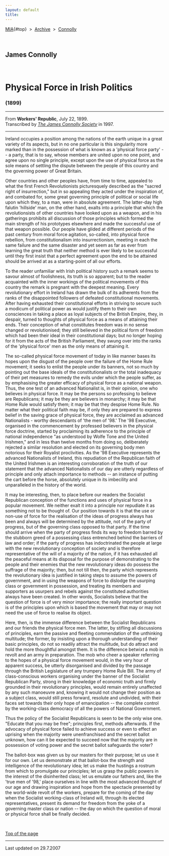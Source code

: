 ```yaml
---
layout: default
title: 
---
```

[MIA](../../../../index.htm){#top}  \> 
[Archive](../../../index.htm)  \>  [Connolly](../../index.htm)

 

## James Connolly

 

# Physical Force in Irish Politics

### (1899)

------------------------------------------------------------------------

From **Workers' Republic**, July 22, 1899.\
Transcribed by [*The James Connolly
Society*](http://www.wageslave.org/jcs/) in 1997.

------------------------------------------------------------------------

Ireland occupies a position among the nations of the earth unique in a
great variety of its aspects, but in no one particular is this
singularity more marked than in the possession of what is known as a
'physical force party' -- a party, that is to say, whose members are
united upon no one point, and agree upon no single principle, except
upon the use of physical force as the sole means of settling the dispute
between the people of this country and the governing power of Great
Britain.

Other countries and other peoples have, from time to time, appealed to
what the first French Revolutionists picturesquely described as the
"sacred right of insurrection," but in so appealing they acted under the
inspiration of, and combated for, some great governing principle of
political or social life upon which they, to a man, were in absolute
agreement. The latter-day high falutin 'hillside' man, on the other
hand, exalts into a principle that which the revolutionsists of other
countries have looked upon as a weapon, and in his gatherings prohibits
all discussion of those principles which formed the main strength of his
prototypes elsewhere and made the successful use of that weapon
possible. Our people have glided at different periods of the past
century from moral force agitation, so-called, into physical force
rebellion, from constitutionalism into insurrectionism, meeting in each
the same failure and the same disaster and yet seem as far as ever from
learning the great truth that neither method is ever likely to be
successful until they first insist that a perfect agreement upon the end
to be attained should be arrived at as a starting-point of all our
efforts.

To the reader unfamiliar with Irish political history such a remark
seems to savour almost of foolishness, its truth is so apparent; but to
the reader acquainted with the inner workings of the political movements
of this country the remark is pregnant with the deepest meaning. Every
revolutionary effort in Ireland has drawn the bulk of its adherents from
the ranks of the disappointed followers of defeated constitutional
movements. After having exhausted their constitutional efforts in
striving to secure such a modicum of political power as would justify
them to their own consciences in taking a place as loyal subjects of the
British Empire, they, in despair, turned to thoughts of physical force
as a means of attaining their ends. Their conception of what constitutes
freedom was in no sense changed or revolutionised; they still believed
in the political form of freedom which had been their ideal in their
constitutional days; but no longer hoping for it from the acts of the
British Parliament, they swung over into the ranks of the 'physical
force' men as the only means of attaining it.

The so-called physical force movement of today in like manner bases its
hopes upon the disgust of the people over the failure of the Home Rule
movement; it seeks to enlist the people under its banners, not so much
by pointing out the base ideals of the constitutionalists or the total
inadequacy of their pet measures to remedy the evils under which the
people suffer, as by emphasising the greater efficacy of physical force
as a national weapon. Thus, the one test of an advanced Nationalist is,
in their opinion, one who believes in physical force. It may be the
persons so professing to believe are Republicans; it may be they are
believers in monarchy; it may be that Home Rule would satisfy them; it
may be that they despise Home Rule. No matter what their political faith
may be, if only they are prepared to express belief in the saving grace
of physical force, they are acclaimed as advanced Nationalists - worthy
descendants of 'the men of '98.' The '98 Executive, organised in the
commencement by professed believers in the physical force doctrine,
started by proclaiming its adherence to the principle of national
independence "as understood by Wolfe Tone and the United Irishmen," and
in less than twelve months from doing so, deliberately rejected a
similar resolution and elected on its governing body men notorious for
their Royalist proclivities. As the '98 Executive represents the
advanced Nationalists of Ireland, this repudiation of the Republican
faith of the United Irishmen is an interesting corroboration of the
truth of our statement that the advanced Nationalists of our day are
utterly regardless of principle and only attach importance to methods --
an instance of putting the cart before the horse, absolutely unique in
its imbecility and unparalleled in the history of the world.

It may be interesting, then, to place before our readers the Socialist
Republican conception of the functions and uses of physical force in a
popular movement. We neither exalt it into a principle nor repudiate it
as something not to be thought of. Our position towards it is that the
use or non-use of force for the realisation of the ideas of progress
always has been and always will be determined by the attitude, not of
the party of progress, but of the governing class opposed to that party.
If the time should arrive when the party of progress finds its way to
freedom barred by the stubborn greed of a possessing class entrenched
behind the barriers of law and order; if the party of progress has
indoctrinated the people at large with the new revolutionary conception
of society and is therefore representative of the will of a majority of
the nation, if it has exhausted all the peaceful means at its disposal
for the purpose of demonstrating to the people and their enemies that
the new revolutionary ideas do possess the suffrage of the majority;
then, but not till then, the party which represents the revolutionary
idea is justified in taking steps to assume the powers of government,
and in using the weapons of force to dislodge the usurping class or
government in possession, and treating its members and supporters as
usurpers and rebels against the constituted authorities always have been
created. In other words, Socialists believe that the question of force
is of very minor importance; the really important question is of the
principles upon which is based the movement that may or may not need the
use of force to realise its object.

Here, then, is the immense difference between the Socialist Republicans
and our friends the physical force men. The latter, by stifling all
discussions of principles, earn the passive and fleeting commendation of
the unthinking multitude; the former, by insisting upon a thorough
understanding of their basic principles, do not so readily attract the
multitude, but do attract and hold the more thoughtful amongst them. It
is the difference betwixt a mob in revolt and an army in preparation.
The mob who cheer a speaker referring to the hopes of a physical force
movement would, in the very hour of apparent success, be utterly
disorganised and divided by the passage through the British Legislature
of any trumpery Home Rule Bill. The army of class-conscious workers
organising under the banner of the Socialist Republican Party, strong in
their knowledge of economic truth and firmly grounded in their
revolutionary principles, would remain entirely unaffected by any such
manoeuvre and, knowing it would not change their position as a subject
class, would still press forward, resolute and undivided, with their
faces set towards their only hope of emancipation -- the complete
control by the working-class democracy of all the powers of National
Government.

Thus the policy of the Socialist Republicans is seen to be the only wise
one. "Educate that you may be free"; principles first, methods
afterwards. If the advocacy of physical force failed to achieve success
or even to effect an uprising when the majority were unenfranchised and
the secret ballot unknown, how can it be expected to succeed now that
the majority are in possession of voting power and the secret ballot
safeguards the voter?

The ballot-box was given us by our masters for their purpose; let us use
it for our own. Let us demonstrate at that ballot-box the strength and
intelligence of the revolutionary idea; let us make the hustings a
rostrum from which to promulgate our principles; let us grasp the public
powers in the interest of the disinherited class; let us emulate our
fathers and, like the 'true men of '98,' place ourselves in line with
the most advanced thought of our age and drawing inspiration and hope
from the spectacle presented by the world-wide revolt of the workers,
prepare for the coming of the day when the Socialist working-class of
Ireland will, through its elected representatives, present its demand
for freedom from the yoke of a governing master class or nation -- the
day on which the question of moral or physical force shall be finally
decided.

 

[Top of the page](#top)

------------------------------------------------------------------------

Last updated on 29.7.2007
